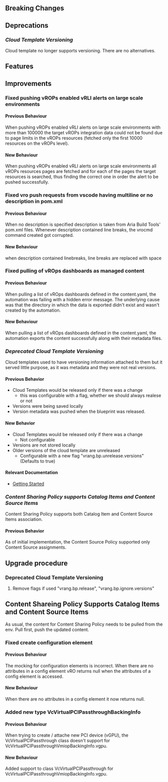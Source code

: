 [//]: # (VERSION_PLACEHOLDER DO NOT DELETE)
[//]: # (Used when working on a new release. Placed together with the Version.md)
[//]: # (Nothing here is optional. If a step must not be performed, it must be said so)
[//]: # (Do not fill the version, it will be done automatically)
[//]: # (Quick Intro to what is the focus of this release)

## Breaking Changes
[//]: # (### *Breaking Change*)
[//]: # (Describe the breaking change AND explain how to resolve it)
[//]: # (You can utilize internal links /e.g. link to the upgrade procedure, link to the improvement|deprecation that introduced this/)


## Deprecations

### *Cloud Template Versioning*

Cloud template no longer supports versioning. There are no alternatives.

[//]: # (Features -> New Functionality)
## Features
[//]: # (### *Feature Name*)
[//]: # (Describe the feature)
[//]: # (Optional But higlhy recommended Specify *NONE* if missing)
[//]: # (#### Relevant Documentation:)


[//]: # (Improvements -> Bugfixes/hotfixes or general improvements)
## Improvements

### Fixed pushing vROPs enabled vRLI alerts on large scale environments

#### Previous Behaviour

When pushing vROPs enabled vRLI alerts on large scale environments with more than 100000 the target vROPs integration data could  not be found due to page limits in the vROPs resources (fetched only the first 10000 resources on the vROPs level).

#### New Behaviour

When pushing vROPs enabled vRLI alerts on large scale environments all vROPs resources pages are fetched and for each of the pages the target resources is searched, thus finding the correct one in order the alert to be pushed successfully.

### Fixed vro push requests from vscode having multiline or no description in pom.xml

#### Previous Behaviour

When no description is specified description is taken from Aria Build Tools' pom.xml files.
Whenever description contained line breaks, the vrocmd command created got corrupted.

#### New Behaviour

when description contained linebreaks, line breaks are replaced with space

### Fixed pulling of vROps dashboards as managed content

#### Previous Behaviour

When pulling a list of vROps dashboards defined in the content.yaml, the automation was failing with a hidden error message.
The underlying cause was that the directory in which the data is exported didn't exist and wasn't created by the automation.

#### New Behaviour

When pulling a list of vROps dashboards defined in the content.yaml, the automation exports the content successfully along with
their metadata files.

### *Deprecated Cloud Template Versioning*

Cloud templates used to have versioning information attached to them but it served little purpose, as it was metadata and they were not real versions.

#### Previous Behavior

- Cloud Templates would be released only if there was a change
  - this was configurable with a flag, whether we should always realese or not
- Versions were being saved locally
- Version metadata was pushed when the blueprint was released.

#### New Behavior

- Cloud Templates would be released only if there was a change
  - Not configurable
- Versions are not stored locally
- Older versions of the cloud template are unreleased
  - Configurable with a new flag "vrang.bp.unrelease.versions" (Defaults to true)

#### Relevant Documentation

- [Getting Started](./Components/Archetypes/vRA%208.x/General/Getting%20Started.md)


### *Content Sharing Policy supports Catalog Items and Content Source Items*

Content Sharing Policy supports both Catalog Item and Content Source Items association.

#### Previous Behavior

As of initial implementation, the Content Source Policy supported only Content
Source assignments.

## Upgrade procedure

### Deprecated Cloud Template Versioning

1. Remove flags if used "vrang.bp.release", "vrang.bp.ignore.versions"

## Content Shareing Policy Supports Catalog Items and Content Source Items

As usual, the content for Content Sharing Policy needs to be pulled from the env.
Pull first, push the updated content.

[//]: # (## Changelog)
[//]: # (Pull request links)

### Fixed create configuration element

#### Previous Behaviour

The mocking for configuration elements is incorrect. When there are no attributes in a config element vRO returns null when the attributes of a config element is accessed.

#### New Behaviour

When there are no attributes in a config element it now returns null.

### Added new type VcVirtualPCIPassthroughBackingInfo

#### Previous Behaviour

When trying to create / attache new PCI device (vGPU), the VcVirtualPCIPassthrough class doesn't support for VcVirtualPCIPassthroughVmiopBackingInfo.vgpu.

#### New Behaviour

Added support to class VcVirtualPCIPassthrough for VcVirtualPCIPassthroughVmiopBackingInfo.vgpu.

